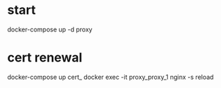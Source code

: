 # start

docker-compose up -d proxy


# cert renewal

docker-compose up cert_<name>
docker exec -it proxy_proxy_1 nginx -s reload
